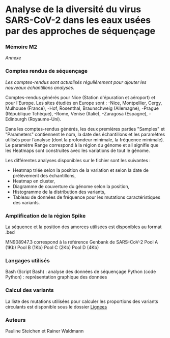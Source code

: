 # Analyse de la diversité du virus SARS-CoV-2 dans les eaux usées par des approches de séquençage

### Mémoire M2
*Annexe*


### Comptes rendus de séquençage

*Les comptes-rendus sont actualisés régulièrement pour ajouter les nouveaux échantillons analysés.*

Comptes-rendus générés pour Nice (Station d'épuration et aéroport) et pour l'Europe.
Les sites étudiés en Europe sont : 
-Nice, Montpellier, Cergy, Mulhouse (France), 
-Hof, Rosenthal, Braunschweig (Allemagne),
-Prague (République Tchèque), 
-Rome, Venise (Italie), 
-Zaragosa (Espagne), 
-Edinburgh (Royaume-Uni).

Dans les comptes-rendus générés, les deux premières parties "Samples" et "Parameters" contiennent le nom, la date des échantillons et les paramètres utilisés pour l’analyse (dont la profondeur minimale, la fréquence minimale). Le paramètre Range correspond à la région du génome et all signifie que les Heatmaps sont construites avec les variations de tout le génome.

Les différentes analyses disponibles sur le fichier sont les suivantes : 
- Heatmap triée selon la position de la variation et selon la date de prélèvement des échantillons,
- Heatmap en cluster, 
- Diagramme de couverture du génome selon la position, 
- Histogramme de la distribution des variants,
- Tableau de données de fréquence pour les mutations caractéristiques des variants.



### Amplification de la région Spike
La séquence et la position des amorces utilisées est disponibles au format .bed

MN908947.3 correspond à la référence Genbank de SARS-CoV-2
Pool A (1Kb)
Pool B (1Kb)
Pool C (2Kb)
Pool D (4Kb)

### Langages utilisés
Bash (Script Bash) : analyse des données de séquençage
Python (code Python) : représentation graphique des données


### Calcul des variants
La liste des mutations utilisées pour calculer les proportions des variants circulants est disponible sous le dossier [Lignees](Memoire/Lignees)



### Auteurs
Pauline Steichen et Rainer Waldmann
